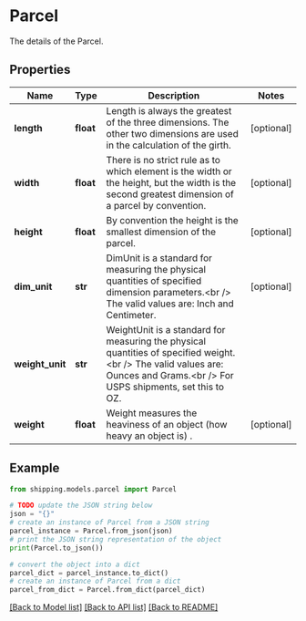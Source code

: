 # Parcel

The details of the Parcel.

## Properties

Name | Type | Description | Notes
------------ | ------------- | ------------- | -------------
**length** | **float** | Length is always the greatest of the three dimensions. The other two dimensions are used in the calculation of the girth. | [optional] 
**width** | **float** | There is no strict rule as to which element is the width or the height, but the width is the second greatest dimension of a parcel by convention. | [optional] 
**height** | **float** | By convention the height is the smallest dimension of the parcel. | [optional] 
**dim_unit** | **str** | DimUnit is a standard for measuring the physical quantities of specified dimension parameters.&lt;br /&gt; The valid values are: Inch and Centimeter. | [optional] 
**weight_unit** | **str** | WeightUnit is a standard for measuring the physical quantities of specified weight.&lt;br /&gt; The valid values are: Ounces and Grams.&lt;br /&gt; For USPS shipments, set this to OZ. | 
**weight** | **float** | Weight measures the heaviness of an object (how heavy an object is) . | [optional] 

## Example

```python
from shipping.models.parcel import Parcel

# TODO update the JSON string below
json = "{}"
# create an instance of Parcel from a JSON string
parcel_instance = Parcel.from_json(json)
# print the JSON string representation of the object
print(Parcel.to_json())

# convert the object into a dict
parcel_dict = parcel_instance.to_dict()
# create an instance of Parcel from a dict
parcel_from_dict = Parcel.from_dict(parcel_dict)
```
[[Back to Model list]](../README.md#documentation-for-models) [[Back to API list]](../README.md#documentation-for-api-endpoints) [[Back to README]](../README.md)


